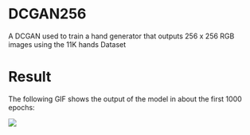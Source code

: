 # DCGAN256

A DCGAN used to train a hand generator that outputs 256 x 256 RGB images using the 11K hands Dataset

# Result

The following GIF shows the output of the model in about the first 1000 epochs:

![](hands_out.gif)

